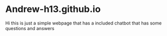 # Andrew-h13.github.io


Hi this is just a simple webpage that has a included chatbot that has some questions and answers
